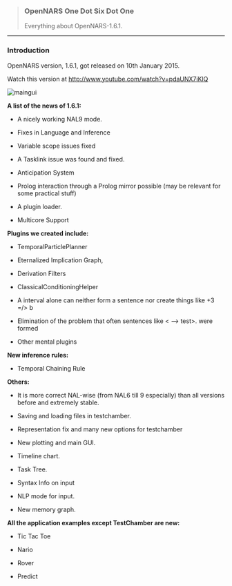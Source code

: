 > ### OpenNARS One Dot Six Dot One  
> Everything about OpenNARS-1.6.1.

***
### Introduction

OpenNARS version, 1.6.1, got released on 10th January 2015.

Watch this version at http://www.youtube.com/watch?v=pdaUNX7iKlQ

![maingui](https://cloud.githubusercontent.com/assets/11791925/6993979/24735846-db3a-11e4-9477-5a1215f2a748.png)

**A list of the news of 1.6.1:**

* A nicely working NAL9 mode.

* Fixes in Language and Inference

* Variable scope issues fixed

* A Tasklink issue was found and fixed.

* Anticipation System

* Prolog interaction through a Prolog mirror possible (may be relevant for some practical stuff)

* A plugin loader.

* Multicore Support

**Plugins we created include:**

* TemporalParticlePlanner

* Eternalized Implication Graph,

* Derivation Filters

* ClassicalConditioningHelper

* A interval alone can neither form a sentence nor create things like +3 =/> b

* Elimination of the problem that often sentences like < --> test>. were formed

* Other mental plugins

**New inference rules:**

* Temporal Chaining Rule

**Others:**

* It is more correct NAL-wise (from NAL6 till 9 especially) than all versions before and extremely stable.

* Saving and loading files in testchamber.

* Representation fix and many new options for testchamber

* New plotting and main GUI.

* Timeline chart.

* Task Tree.

* Syntax Info on input

* NLP mode for input.

* New memory graph.

**All the application examples except TestChamber are new:**

* Tic Tac Toe

* Nario

* Rover

* Predict